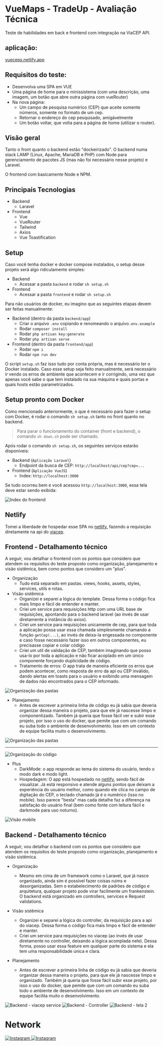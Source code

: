 # VueMaps - TradeUp - Avaliação Técnica
Teste de habilidades em back e frontend com integração na ViaCEP API.

## aplicação:
[vueceps.netlify.app](https://vueceps.netlify.app)

## Requisitos do teste:

- Desenvolva uma SPA em VUE
- Uma página de home para o minissistema (com uma descrição, uma imagem, um botão que abre outra página com vueRouter)
- Na nova página:
    - Um campo de pesquisa numérico (CEP) que aceite somente números, somente no formato de um cep.
    - Retornar o endereço do cep pesquisado, amigávelmente
    - Um botão voltar, que volta para a página de home (utilizar o router).

## Visão geral
Tanto o front quanto o backend estão "dockeirizado". O backend numa stack LAMP (Linux, Apache, MariaDB e PHP) com Node para gerenciamento de pacotes JS (mas não foi necessário nesse projeto) e Laravel.

O frontend com basicamente Node e NPM.

## Principais Tecnologias
- Backend
    - Laravel
- Frontend
    - Vue
    - VueRouter
    - Tailwind
    - Axios
    - Vue Toastification

## Setup

Caso você tenha docker e docker compose instalados, o setup desse projeto será algo ridiculamente simples:

- Backend
    - Acessar a pasta ```backend``` e rodar ```sh setup.sh```
- Frontend
    - Acessar a pasta ```frontend``` e rodar ```sh setup.sh```

Para não usuários de docker, eu imagino que as seguintes etapas devem ser feitas manualmente:

- Backend (dentro da pasta ```backend/app```)
    - Criar o arquivo ```.env``` copiando e renomeando o arquivo```.env.example```
    - Rodar ```composer install```
    - Rodar ```php artisan key:generate```
    - Rodar ```php artisan serve```
- Frontend (dentro da pasta ```frontend/app```)
    - Rodar ```npm i```
    - Rodar ```npm run dev```

O script ```setup.sh``` faz isso tudo por conta própria, mas é necessário ter o Docker instalado. Caso esse setup seja feito manualmente, será necessário ir vendo os erros de ambiente que acontecem e ir corrigindo, uma vez que apenas você sabe o que tem instalado na sua máquina e quais portas e quais hosts estão parametrizados.

## Setup pronto com Docker
Como mencionado anteriormente, o que é necessário para fazer o setup com Docker, é rodar o comando ```sh setup.sh``` tanto no front quanto no backend.

> Para parar o funcionamento do container (front e backend), o comando ```sh down.sh``` pode ser chamado.

Após rodar o comando ```sh setup.sh```, os seguintes serviços estarão disponíveis:

- Backend (```Aplicação Laravel```)
    - Endpoint da busca de CEP: ```http://localhost/api/cep?cep=...```
- Frontend (```Aplicação VueJS```)
    - Index: ```http://localhost:3000```

Se tudo ocorreu bem e você acessou ```http://localhost:3000```, essa tela deve estar sendo exibida:

![Index do  frontend](./docs/assets/img/vuemaps-index.png)

## Netlify
Tomei a liberdade de hospedar esse SPA no [netlify](https://vueceps.netlify.app), fazendo a requisição diretamente na api do [viacep](https://viacep.com.br).

## Frontend - Detalhamento técnico

A seguir, vou detalhar o frontend com os pontos que considero que atendem os requisitos do teste proposto como organização, planejamento e visão sistêmica, bem como pontos que considero um "plus".

- Organização
    - Tudo está separado em pastas. views, hooks, assets, styles, services, utils e rotas.
- Visão sistêmica
    - Organizei e separei a lógica do template. Dessa forma o código fica mais limpo e fácil de entender e manter.
    - Criei um service para requisições http com uma URL base de requisições, apontando para o backend laravel (ao invés de usar diretamente a instância do axios).
    - Criei um service para requisições unicamente de cep, para que toda a aplicação possa usar essa chamada simplesmente chamando a função ```getCep(...)```, ao invés de deixa-la engessada no componente e caso fosse necessário fazer isso em outros componentes, eu precisasse copiar e colar código
    - Criei um util de validação de CEP, também imaginando que posso usa-lo por toda a aplicação e não ficar acoplado em um único componente forçando duplicidade de código.
    - Tratamento de erros: O app trata de maneira eficiente os erros que podem acontecer, como resposta de erro da api ou CEP inválido, dando alertas em toasts para o usuário e exibindo uma mensagem de dados não encontrados para o CEP informado.

![Organização das pastas](./docs/assets/img/notfound.jpg)


- Planejamento
    - Antes de escrever a primeira linha de código eu já sabia que deveria organizar dessa maneira o projeto, para que ele já nascesse limpo e componentizado. Também já queria que fosse fácil ver e subir esse projeto, por isso o uso do docker, que pemite que com um comando eu suba todo o ambiente de desenvolvimento. Isso em um contexto de equipe facilita muito o desenvolvimento.

![Organização das pastas](./docs/assets/img/organizacao-pastas.png)

<hr />

![Organização do código](./docs/assets/img/organizacao-do-codigo.png)

- Plus
    - DarkMode: o app responde ao tema do sistema do usuário, tendo o modo dark e modo light.
    - Hospedagem: O app está hospedado no [netlify](https://vueceps.netlify.app), sendo fácil de visualizar. Já está responsivo e atende alguns pontos que deixam a experiência do usuário melhor, como quando ele clica no campo de digitação do CEP, o teclado chamado já é o numérico (isso no mobile). Isso parece "besta" mas cada detalhe faz a diferença na satisfação do usuário final (bem como fonte com leitura fácil e darkmode para uso noturno).

![Visão mobile](./docs/assets/img/visao-mobile.jpg)


## Backend - Detalhamento técnico

A seguir, vou detalhar o backend com os pontos que considero que atendem os requisitos do teste proposto como organização, planejamento e visão sistêmica.

- Organização
    - Mesmo em cima de um framework como o Laravel, que já nasce organizado, ainda sim é possível fazer coisas ruims e desorganizadas. Sem o estabelecimento de padrões de código e arquitetura, qualquer projeto pode virar facilmente um frankenstein. O backend está organizado em controllers, services e Request validations.

- Visão sistêmica
    - Organizei e separei a lógica do controller, da requisição para a api do viacep. Dessa forma o código fica mais limpo e fácil de entender e manter.
    - Criei um service para requisições no viacep (ao invés de usar diretamente no controller, deixando a lógica acomplada nele). Dessa forma, posso usar essa feature em qualquer parte do sistema e ela tem uma responsabilidade única e clara.
- Planejamento
    - Antes de escrever a primeira linha de código eu já sabia que deveria organizar dessa maneira o projeto, para que ele já nascesse limpo e organizado. Também já queria que fosse fácil subir esse projeto, por isso o uso do docker, que pemite que com um comando eu suba todo o ambiente de desenvolvimento. Isso em um contexto de equipe facilita muito o desenvolvimento.

![Backend - viacep service](./docs/assets/img/backend-serviceviacep.png)
![Backend - Controller](./docs/assets/img/controller.png)
![Backend - tela 2](./docs/assets/img/tela-2.png)

# Network

<a href="https://www.linkedin.com/in/felipeoli7eira" target="blank">
    <img src="https://img.shields.io/badge/LinkedIn-0077B5?style=for-the-badge&logo=linkedin&logoColor=white" alt="Instagram" />
</a>

<a href="https://instagram.com/oli7eirafelipe" target="blank">
    <img src="https://img.shields.io/badge/Instagram-E4405F?style=for-the-badge&logo=instagram&logoColor=white" alt="Instagram" />
</a>
